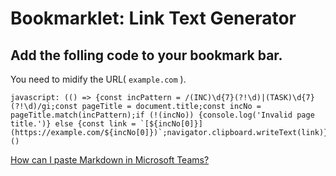 # Bookmarklet: Link Text Generator


## Add the folling code to your bookmark bar.

You need to midify the URL( `example.com` ).

```
javascript: (() => {const incPattern = /(INC)\d{7}(?!\d)|(TASK)\d{7}(?!\d)/gi;const pageTitle = document.title;const incNo = pageTitle.match(incPattern);if (!(incNo)) {console.log('Invalid page title.')} else {const link = `[${incNo[0]}](https://example.com/${incNo[0]})`;navigator.clipboard.writeText(link)}})()
```

[How can I paste Markdown in Microsoft Teams?](https://stackoverflow.com/questions/55014770/how-can-i-paste-markdown-in-microsoft-teams)
